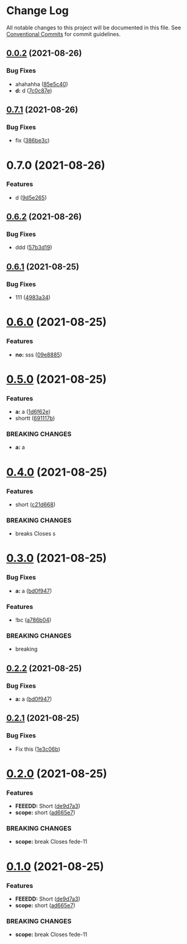 # Change Log

All notable changes to this project will be documented in this file.
See [Conventional Commits](https://conventionalcommits.org) for commit guidelines.

## [0.0.2](https://github.com/GoncaloDuarte98/gd-wc/compare/component-2@0.7.1...component-2@0.0.2) (2021-08-26)


### Bug Fixes

* ahahahha ([85e5c40](https://github.com/GoncaloDuarte98/gd-wc/commit/85e5c40a080ffd981c5341fd10f614fc85f7ea80))
* **d:** d ([7c0c87e](https://github.com/GoncaloDuarte98/gd-wc/commit/7c0c87e129cfea540cbd8b05882009d24e75b873))





## [0.7.1](https://github.com/GoncaloDuarte98/gd-wc/compare/component-2@0.7.0...component-2@0.7.1) (2021-08-26)


### Bug Fixes

* fix ([386be3c](https://github.com/GoncaloDuarte98/gd-wc/commit/386be3c10574a6c9292ca22d690af7f230b88ae2))





# 0.7.0 (2021-08-26)


### Features

* d ([9d5e265](https://github.com/GoncaloDuarte98/gd-wc/commit/9d5e2654cff305a947504502d08f0c13f5fb162c))





## [0.6.2](https://github.com/GoncaloDuarte98/gd-wc/compare/component-2@0.6.1...component-2@0.6.2) (2021-08-26)


### Bug Fixes

* ddd ([57b3d19](https://github.com/GoncaloDuarte98/gd-wc/commit/57b3d195231015c61be58f002871430866bbb27e))





## [0.6.1](https://github.com/GoncaloDuarte98/gd-wc/compare/component-2@0.6.0...component-2@0.6.1) (2021-08-25)


### Bug Fixes

* 111 ([4983a34](https://github.com/GoncaloDuarte98/gd-wc/commit/4983a348270f5de1d6c9f5f0c8b4351495aa1572))





# [0.6.0](https://github.com/GoncaloDuarte98/gd-wc/compare/component-2@0.5.0...component-2@0.6.0) (2021-08-25)


### Features

* **no:** sss ([09e8885](https://github.com/GoncaloDuarte98/gd-wc/commit/09e88859825ed1ae6e723d287ef175640f22d7d0))





# [0.5.0](https://github.com/GoncaloDuarte98/gd-wc/compare/component-2@0.4.0...component-2@0.5.0) (2021-08-25)


### Features

* **a:** a ([1d6f62e](https://github.com/GoncaloDuarte98/gd-wc/commit/1d6f62e0b8f23e8a542745e904cdd511218f20db))
* shortt ([691117b](https://github.com/GoncaloDuarte98/gd-wc/commit/691117b97871147ee7148904d669f6d98d8c7464))


### BREAKING CHANGES

* **a:** a





# [0.4.0](https://github.com/GoncaloDuarte98/gd-wc/compare/component-2@0.3.0...component-2@0.4.0) (2021-08-25)


### Features

* short ([c21d668](https://github.com/GoncaloDuarte98/gd-wc/commit/c21d66808b0141a51b7879a12ec13f792d484366))


### BREAKING CHANGES

* breaks
Closes s





# [0.3.0](https://github.com/GoncaloDuarte98/gd-wc/compare/component-2@0.2.1...component-2@0.3.0) (2021-08-25)


### Bug Fixes

* **a:** a ([bd0f947](https://github.com/GoncaloDuarte98/gd-wc/commit/bd0f9479d17653a128775270021668a7abe776fe))


### Features

* !bc ([a786b04](https://github.com/GoncaloDuarte98/gd-wc/commit/a786b0450006430a36b1271e006ff27f9dfa0b6a))


### BREAKING CHANGES

* breaking





## [0.2.2](https://github.com/GoncaloDuarte98/gd-wc/compare/component-2@0.2.1...component-2@0.2.2) (2021-08-25)


### Bug Fixes

* **a:** a ([bd0f947](https://github.com/GoncaloDuarte98/gd-wc/commit/bd0f9479d17653a128775270021668a7abe776fe))





## [0.2.1](https://github.com/GoncaloDuarte98/gd-wc/compare/component-2@0.2.0...component-2@0.2.1) (2021-08-25)


### Bug Fixes

* Fix this ([1e3c06b](https://github.com/GoncaloDuarte98/gd-wc/commit/1e3c06b9847fa0112b69197438f9f668803e7e6b))





# [0.2.0](https://github.com/GoncaloDuarte98/gd-wc/compare/component-2@0.0.3...component-2@0.2.0) (2021-08-25)


### Features

* **FEEEDD:** Short ([de9d7a3](https://github.com/GoncaloDuarte98/gd-wc/commit/de9d7a32d95930a03673cbd18dc604d2d9288bd0))
* **scope:** short ([ad665e7](https://github.com/GoncaloDuarte98/gd-wc/commit/ad665e7a6da304d78f62581436d6e6f187be18ed))


### BREAKING CHANGES

* **scope:** break
Closes fede-11





# [0.1.0](https://github.com/GoncaloDuarte98/gd-wc/compare/component-2@0.0.3...component-2@0.1.0) (2021-08-25)


### Features

* **FEEEDD:** Short ([de9d7a3](https://github.com/GoncaloDuarte98/gd-wc/commit/de9d7a32d95930a03673cbd18dc604d2d9288bd0))
* **scope:** short ([ad665e7](https://github.com/GoncaloDuarte98/gd-wc/commit/ad665e7a6da304d78f62581436d6e6f187be18ed))


### BREAKING CHANGES

* **scope:** break
Closes fede-11
